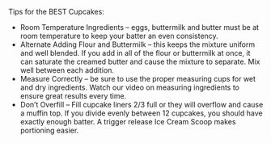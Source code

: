 Tips for the BEST Cupcakes:

* Room Temperature Ingredients – eggs, buttermilk and butter must be at room temperature to keep your batter an even consistency.
* Alternate Adding Flour and Buttermilk – this keeps the mixture uniform and well blended. If you add in all of the flour or buttermilk at once, it can saturate the creamed butter and cause the mixture to separate. Mix well between each addition.
* Measure Correctly – be sure to use the proper measuring cups for wet and dry ingredients. Watch our video on measuring ingredients to ensure great results every time.
* Don’t Overfill – Fill cupcake liners 2/3 full or they will overflow and cause a muffin top. If you divide evenly between 12 cupcakes, you should have exactly enough batter. A trigger release Ice Cream Scoop makes portioning easier.